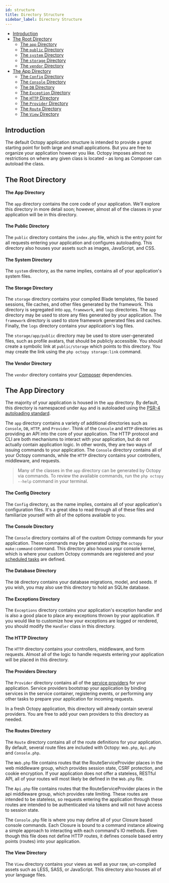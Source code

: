 ```yaml
---
id: structure
title: Directory Structure
sidebar_label: Directory Structure
---
```


- [Introduction](#introduction)
- [The Root Directory](#the-root-directory)
    - [The `app` Directory](#the-root-app-directory)
    - [The `public` Directory](#the-public-directory)
    - [The `system` Directory](#the-system-directory)
    - [The `storage` Directory](#the-storage-directory)
    - [The `vendor` Directory](#the-vendor-directory)
- [The App Directory](#the-app-directory)
    - [The `Config` Directory](#the-config-directory)
    - [The `Console` Directory](#the-console-directory)
    - [The `DB` Directory](#the-db-directory)
    - [The `Exception` Directory](#the-exceptions-directory)
    - [The `HTTP` Directory](#the-http-directory)
    - [The `Provider` Directory](#the-provider-directory)
    - [The `Route` Directory](#the-route-directory)
    - [The `View` Directory](#the-view-directory)

## Introduction

The default Octopy application structure is intended to provide a great starting point for both large and small applications. But you are free to organize your application however you like. Octopy imposes almost no restrictions on where any given class is located - as long as Composer can autoload the class.

## The Root Directory

<a name="the-root-app-directory"></a>
#### The App Directory

The `app` directory contains the core code of your application. We'll explore this directory in more detail soon; however, almost all of the classes in your application will be in this directory.

<a name="the-public-directory"></a>
#### The Public Directory

The `public` directory contains the `index.php` file, which is the entry point for all requests entering your application and configures autoloading. This directory also houses your assets such as images, JavaScript, and CSS.

<a name="the-root-system-directory"></a>
#### The System Directory

The `system` directory, as the name implies, contains all of your application's system files.

<a name="the-storage-directory"></a>
#### The Storage Directory

The `storage` directory contains your compiled Blade templates, file based sessions, file caches, and other files generated by the framework. This directory is segregated into `app`, `framework`, and `logs` directories. The `app` directory may be used to store any files generated by your application. The `framework` directory is used to store framework generated files and caches. Finally, the `logs` directory contains your application's log files.

The `storage/app/public` directory may be used to store user-generated files, such as profile avatars, that should be publicly accessible. You should create a symbolic link at `public/storage` which points to this directory. You may create the link using the `php octopy storage:link` command.

<a name="the-vendor-directory"></a>
#### The Vendor Directory

The `vendor` directory contains your [Composer](https://getcomposer.org) dependencies.

<a name="the-app-directory"></a>
## The App Directory

The majority of your application is housed in the `app` directory. By default, this directory is namespaced under `App` and is autoloaded using the [PSR-4 autoloading standard](https://www.php-fig.org/psr/psr-4/).

The `app` directory contains a variety of additional directories such as `Console`, `DB`, `HTTP`, and `Provider`. Think of the `Console` and `HTTP` directories as providing an API into the core of your application. The HTTP protocol and CLI are both mechanisms to interact with your application, but do not actually contain application logic. In other words, they are two ways of issuing commands to your application. The `Console` directory contains all of your Octopy commands, while the `HTTP` directory contains your controllers, middleware, and requests.

> Many of the classes in the `app` directory can be generated by Octopy via commands. To review the available commands, run the `php octopy --help` command in your terminal.

<a name="the-config-directory"></a>
#### The Config Directory

The `Config` directory, as the name implies, contains all of your application's configuration files. It's a great idea to read through all of these files and familiarize yourself with all of the options available to you.

<a name="the-console-directory"></a>
#### The Console Directory

The `Console` directory contains all of the custom Octopy commands for your application. These commands may be generated using the `octopy make:command` command. This directory also houses your console kernel, which is where your custom Octopy commands are registered and your [scheduled tasks](/docs/{{version}}/scheduling) are defined.

<a name="the-db-directory"></a>
#### The Database Directory

The `DB` directory contains your database migrations, model, and seeds. If you wish, you may also use this directory to hold an SQLite database.

<a name="the-exceptions-directory"></a>
#### The Exceptions Directory

The `Exceptions` directory contains your application's exception handler and is also a good place to place any exceptions thrown by your application. If you would like to customize how your exceptions are logged or rendered, you should modify the `Handler` class in this directory.

<a name="the-http-directory"></a>
#### The HTTP Directory

The `HTTP` directory contains your controllers, middleware, and form requests. Almost all of the logic to handle requests entering your application will be placed in this directory.

<a name="the-provider-directory"></a>
#### The Providers Directory

The `Provider` directory contains all of the [service providers](/docs/{{version}}/providers) for your application. Service providers bootstrap your application by binding services in the service container, registering events, or performing any other tasks to prepare your application for incoming requests.

In a fresh Octopy application, this directory will already contain several providers. You are free to add your own providers to this directory as needed.

<a name="the-route-directory"></a>
#### The Routes Directory

The `Route` directory contains all of the route definitions for your application. By default, several route files are included with Octopy: `Web.php`, `Api.php` and `Console.php`.

The `Web.php` file contains routes that the RouteServiceProvider places in the web middleware group, which provides session state, CSRF protection, and cookie encryption. If your application does not offer a stateless, RESTful API, all of your routes will most likely be defined in the `Web.php` file.

The `Api.php` file contains routes that the RouteServiceProvider places in the api middleware group, which provides rate limiting. These routes are intended to be stateless, so requests entering the application through these routes are intended to be authenticated via tokens and will not have access to session state.

The `Console.php` file is where you may define all of your Closure based console commands. Each Closure is bound to a command instance allowing a simple approach to interacting with each command's IO methods. Even though this file does not define HTTP routes, it defines console based entry points (routes) into your application.

<a name="the-view-directory"></a>
#### The View Directory

The `View` directory contains your views as well as your raw, un-compiled assets such as LESS, SASS, or JavaScript. This directory also houses all of your language files.

